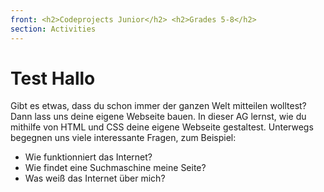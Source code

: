 ```yaml
---
front: <h2>Codeprojects Junior</h2> <h2>Grades 5-8</h2>
section: Activities
---
```


# Test Hallo

Gibt es etwas, dass du schon immer der ganzen Welt mitteilen wolltest? Dann lass uns deine eigene Webseite bauen. In dieser AG lernst, wie du mithilfe von HTML und CSS deine eigene Webseite gestaltest. Unterwegs begegnen uns viele interessante Fragen, zum Beispiel:

- Wie funktionniert das Internet?
- Wie findet eine Suchmaschine meine Seite?
- Was weiß das Internet über mich?
